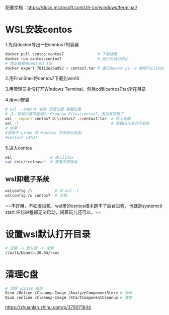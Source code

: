 配置文档：https://docs.microsoft.com/zh-cn/windows/terminal/



# WSL安装centos

1.先用docker导出一份centos7的容器

```bash
docker pull centos:centos7               # 下载镜像
docker run centos:centos7                # 运行后自动停止
# 导出容器到centos7.tar
docker export 78112e26a952 > centos7.tar # 通过docker ps -a 取得78112e26a952 用于导出容器
```

2.用FinalShell将centos7下载到win10

3.用管理员身份打开Windows Terminal，然后cd到centos7.tar所在目录

4.用wsl安装

```bash
# wsl --import 名称 安装位置 容器位置
# 注：安装位置不能是D:\Program Files\centos7，因为有空格了
wsl --import centos7 D:\centos7 .\centos7.tar  # 导入容器
wsl -l                                         # 查看win10的子系统
# 结果：
#适用于 Linux 的 Windows 子系统分发版:
#centos7 (默认)
```

5.进入centos

```bash
wsl                 # 进入linux
cat /etc/*release*  # 查看系统版本
```

## wsl卸载子系统

```bash
wslconfig /l          # 同 wsl -l
wslconfig /u contos7  # 注销
```

==不好用，不如虚拟机。wsl里的centos根本跑不了后台进程，也就是systemctl start 任何进程都无法启动，闹着玩儿还可以。==

# 设置wsl默认打开目录

```bash
# 设置 -> 默认值 -> 常规
//wsl$/Ubuntu-20.04/root
```

# 清理C盘

```bash
# 清除 winsys 目录
Dism /Online /Cleanup-Image /AnalyzeComponentStore # 分析
Dism /online /Cleanup-Image /StartComponentCleanup # 清理
```

https://zhuanlan.zhihu.com/p/379071844
